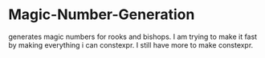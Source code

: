 # Magic-Number-Generation

generates magic numbers for rooks and bishops. I am trying to make it fast by making everything i can constexpr. I still have more to make constexpr.
